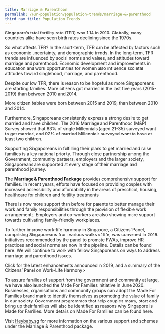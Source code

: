 ```yaml
---
title: Marriage & Parenthood
permalink: /our-population/population-trends/marriage-&-parenthood
third_nav_title: Population Trends
---
```


Singapore’s total fertility rate (TFR)  was 1.14 in 2019. Globally, many countries alike have seen birth rates declining since the 1970s. 

So what affects TFR? In the short-term, TFR can be affected by factors such as economic uncertainty, and demographic trends. In the long-term, TFR trends are influenced by social norms and values, and attitudes toward marriage and parenthood. Economic development and improvements in education and work opportunities for women also influence societal attitudes toward singlehood, marriage, and parenthood.
 
Despite our low TFR, there is reason to be hopeful as more Singaporeans are starting families. More citizens got married in the last five years (2015-2019) than between 2010 and 2014.

<insert chart>

More citizen babies were born between 2015 and 2019, than between 2010 and 2014.

<insert chart>
  
Furthermore, Singaporeans consistently express a strong desire to get married and have children. The 2016 Marriage and Parenthood (M&P) Survey showed that 83% of single Millennials (aged 21-35) surveyed want to get married, and 92% of married Millennials surveyed want to have at least two children.

Supporting Singaporeans in fulfilling their plans to get married and raise families is a key national priority. Through close partnership among the Government, community partners, employers and the larger society, Singaporeans are supported at every stage of their marriage and parenthood journey.  

The **Marriage & Parenthood Package** provides comprehensive support for families. In recent years, efforts have focused on providing couples with increased accessibility and affordability in the areas of preschool, housing, healthcare for children and fertility treatments. 

There is now more support than before for parents to better manage their work and family responsibilities through the provision of flexible work arrangements. Employers and co-workers are also showing more support towards cultivating family-friendly workplaces. 

To further improve work-life harmony in Singapore, a Citizens’ Panel, comprising Singaporeans from various walks of life, was convened in 2019. Initiatives recommended by the panel to promote FWAs, improve HR practices and social norms are now in the pipeline. Details can be found here. We will continue to work with fellow Singaporeans on ways to address marriage and parenthood issues.

<Insert Infographic> 
  
Click for the latest enhancements announced in 2019, and a summary of the Citizens’ Panel on Work-Life Harmony>

To assure families of support from the government and community at large, we have also launched the Made For Families initiative in June 2020. Businesses, organisations and community groups can adopt the Made For Families brand mark to identify themselves as promoting the value of family in our society. Government programmes that help couples marry, start and bring up their families will also be identified as reasons why Singapore is Made for Families. More details on Made For Families can be found here.

Visit [Heybaby.sg](https://www.heybaby.sg) for more information on the various support and schemes under the Marriage & Parenthood package.

